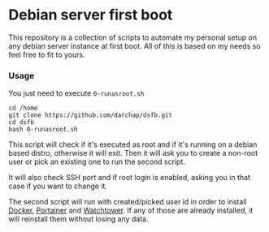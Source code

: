 # Debian server first boot

This repository is a collection of scripts to automate my personal setup on any debian server instance at first boot. All of this is based on my needs so feel free to fit to yours.

### Usage
You just need to execute `0-runasroot.sh`
```
cd /home
git clone https://github.com/darchap/dsfb.git
cd dsfb
bash 0-runasroot.sh
```
This script will check if it's executed as root and if it's running on a debian based distro, otherwise it will exit. Then it will ask you to create a non-root user or pick an existing one to run the second script.

It will also check SSH port and if root login is enabled, asking you in that case if you want to change it.

The second script will run with created/picked user id in order to install [Docker](https://www.docker.com/), [Portainer](https://github.com/portainer/portainer) and [Watchtower](https://github.com/containrrr/watchtower). If any of those are already installed, it will reinstall them without losing any data.
